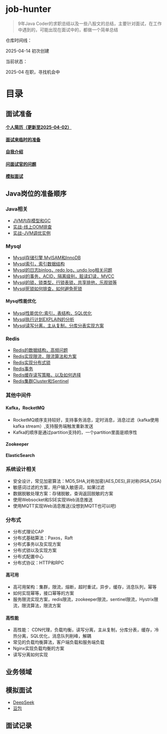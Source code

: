# job-hunter

>9年Java Coder的求职总结以及一些八股文的总结，主要针对面试，在工作中遇到的，可能出现在面试中的，都做一个简单总结

仓库时间线：

2025-04-14 初次创建

当前状态：

2025-04 在职，寻找机会中


# 目录

## 面试准备

#### [个人简历（更新至2025-04-02）](resume/resume.md)
#### [面试来临时的准备](tongyong.md)
#### [自我介绍](tongyong.md)
#### [问面试官的问题](tongyong.md)
#### [模拟面试](#模拟面试)

## Java岗位的准备顺序

### Java相关
- [JVM内存模型和GC](java/jvm_gc.md)
- [实战-线上OOM排查](java/java.md)
- [实战-JVM调优实例](java/java.md)

### Mysql
- [Mysql存储引擎,MyISAM和InnoDB](db/mysql.md)
- [Mysql索引，索引数据结构](db/mysql.md)
- [Mysql的日志binlog，redo log，undo log相关问题](db/mysql.md)
- [Mysql的事务，ACID，隔离级别，脏读幻读，MVCC](db/mysql.md)
- [Mysql的锁，锁类型，行锁表锁，共享排他，乐观锁等](db/mysql.md)
- [Mysql死锁如何排查，如何避免死锁](db/mysql.md)
#### Mysql性能优化
- [Mysql性能优化:索引，表结构，SQL优化](db/mysql.md)
- [Mysql执行计划EXPLAIN的分析](db/mysql.md)
- [Mysql读写分离，主从复制，分库分表实现方案](db/mysql.md)
### Redis
- [Redis的数据结构，高频问题](cache/redis.md)
- [Redis实现限流，限流算法和方案](cache/redis.md)
- [Redis实现分布式锁](cache/redis.md)
- [Redis事务](cache/redis.md)
- [Redis缓存读写策略，以及如何选择](cache/redis.md)
- [Redis集群Cluster和Sentinel](cache/redis.md)

### 其他中间件
#### Kafka，RocketMQ

- RocketMQ顺序支持较好，支持事务消息，定时消息，消息过滤（kafka使用kafka stream）,支持服务端触发重新发送
- Kafka的顺序是通过partition支持的，一个partition里面是顺序性

#### Zookeeper

#### ElasticSearch


### 系统设计相关
- 安全设计，常见加密算法：MD5,SHA,对称加密(AES,DES),非对称(RSA,DSA)
- 敏感词过滤的方案，用户输入敏感词，如果过滤
- 数据脱敏处理方案：存储脱敏，查询返回脱敏的方案
- 使用Websocket和SSE实现Web消息推送
- 使用MQTT实现Web消息推送(没想到MQTT也可以吧)

### 分布式
- 分布式理论CAP
- 分布式基础算法：Paxos，Raft
- 分布式事务以及实现方案
- 分布式锁以及实现方案
- 分布式配置中心
- 分布式协议：HTTP和RPC
#### 高可用
- 高可用架构：集群，限流，熔断，超时重试，异步，缓存，消息队列，幂等
- 如何实现幂等，接口幂等的方案
- 服务限流实现方案，redis限流，zookeeper限流，sentinel限流，Hystrix限流，限流算法，限流方案
#### 高性能
- 高性能： CDN代理，负载均衡，读写分离，主从复制，分库分表，缓存，冷热分离，SQL优化，消息队列削峰，解耦
- 常见的负载均衡算法，客户端负载和服务端负载
- Nginx实现负载均衡的方案
- 读写分离如何实现

## 业务领域

## 模拟面试

- [DeepSeek](https://www.deepseek.com/)
- [豆包](https://www.doubao.com/chat/)

## 面试记录





